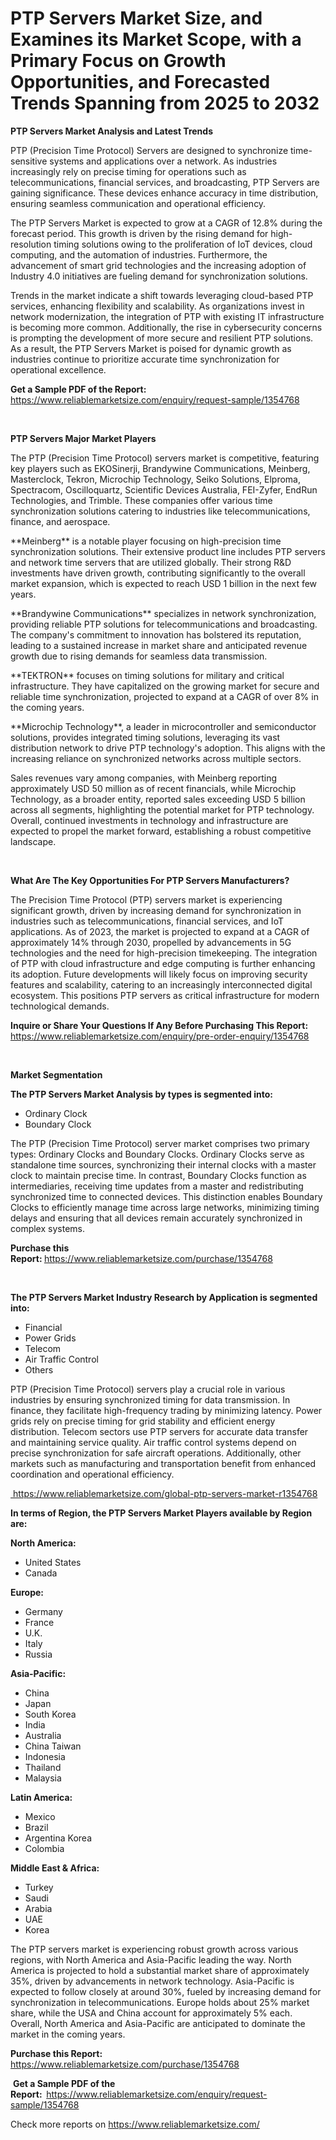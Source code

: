 <p><h1>PTP Servers Market Size, and Examines its Market Scope, with a Primary Focus on Growth Opportunities, and Forecasted Trends Spanning from 2025 to 2032</h1></p><p><strong>PTP Servers Market Analysis and Latest Trends</strong></p>
<p><p>PTP (Precision Time Protocol) Servers are designed to synchronize time-sensitive systems and applications over a network. As industries increasingly rely on precise timing for operations such as telecommunications, financial services, and broadcasting, PTP Servers are gaining significance. These devices enhance accuracy in time distribution, ensuring seamless communication and operational efficiency.</p><p>The PTP Servers Market is expected to grow at a CAGR of 12.8% during the forecast period. This growth is driven by the rising demand for high-resolution timing solutions owing to the proliferation of IoT devices, cloud computing, and the automation of industries. Furthermore, the advancement of smart grid technologies and the increasing adoption of Industry 4.0 initiatives are fueling demand for synchronization solutions.</p><p>Trends in the market indicate a shift towards leveraging cloud-based PTP services, enhancing flexibility and scalability. As organizations invest in network modernization, the integration of PTP with existing IT infrastructure is becoming more common. Additionally, the rise in cybersecurity concerns is prompting the development of more secure and resilient PTP solutions. As a result, the PTP Servers Market is poised for dynamic growth as industries continue to prioritize accurate time synchronization for operational excellence.</p></p>
<p><strong>Get a Sample PDF of the Report:&nbsp;</strong> <a href="https://www.reliablemarketsize.com/enquiry/request-sample/1354768?utm_campaign=2295&utm_medium=2&utm_source=Github&utm_content=ia&utm_term=15022025&utm_id=ptp-servers">https://www.reliablemarketsize.com/enquiry/request-sample/1354768</a></p>
<p>&nbsp;</p>
<p><strong>PTP Servers Major Market Players</strong></p>
<p><p>The PTP (Precision Time Protocol) servers market is competitive, featuring key players such as EKOSinerji, Brandywine Communications, Meinberg, Masterclock, Tekron, Microchip Technology, Seiko Solutions, Elproma, Spectracom, Oscilloquartz, Scientific Devices Australia, FEI-Zyfer, EndRun Technologies, and Trimble. These companies offer various time synchronization solutions catering to industries like telecommunications, finance, and aerospace.</p><p>**Meinberg** is a notable player focusing on high-precision time synchronization solutions. Their extensive product line includes PTP servers and network time servers that are utilized globally. Their strong R&D investments have driven growth, contributing significantly to the overall market expansion, which is expected to reach USD 1 billion in the next few years.</p><p>**Brandywine Communications** specializes in network synchronization, providing reliable PTP solutions for telecommunications and broadcasting. The company's commitment to innovation has bolstered its reputation, leading to a sustained increase in market share and anticipated revenue growth due to rising demands for seamless data transmission.</p><p>**TEKTRON** focuses on timing solutions for military and critical infrastructure. They have capitalized on the growing market for secure and reliable time synchronization, projected to expand at a CAGR of over 8% in the coming years.</p><p>**Microchip Technology**, a leader in microcontroller and semiconductor solutions, provides integrated timing solutions, leveraging its vast distribution network to drive PTP technology's adoption. This aligns with the increasing reliance on synchronized networks across multiple sectors.</p><p>Sales revenues vary among companies, with Meinberg reporting approximately USD 50 million as of recent financials, while Microchip Technology, as a broader entity, reported sales exceeding USD 5 billion across all segments, highlighting the potential market for PTP technology. Overall, continued investments in technology and infrastructure are expected to propel the market forward, establishing a robust competitive landscape.</p></p>
<p>&nbsp;</p>
<p><strong>What Are The Key Opportunities For PTP Servers Manufacturers?</strong></p>
<p><p>The Precision Time Protocol (PTP) servers market is experiencing significant growth, driven by increasing demand for synchronization in industries such as telecommunications, financial services, and IoT applications. As of 2023, the market is projected to expand at a CAGR of approximately 14% through 2030, propelled by advancements in 5G technologies and the need for high-precision timekeeping. The integration of PTP with cloud infrastructure and edge computing is further enhancing its adoption. Future developments will likely focus on improving security features and scalability, catering to an increasingly interconnected digital ecosystem. This positions PTP servers as critical infrastructure for modern technological demands.</p></p>
<p><strong>Inquire or Share Your Questions If Any Before Purchasing This Report:</strong> <a href="https://www.reliablemarketsize.com/enquiry/pre-order-enquiry/1354768?utm_campaign=2295&utm_medium=2&utm_source=Github&utm_content=ia&utm_term=15022025&utm_id=ptp-servers">https://www.reliablemarketsize.com/enquiry/pre-order-enquiry/1354768</a></p>
<p>&nbsp;</p>
<p><strong>Market Segmentation</strong></p>
<p><strong>The PTP Servers Market Analysis by types is segmented into:</strong></p>
<p><ul><li>Ordinary Clock</li><li>Boundary Clock</li></ul></p>
<p><p>The PTP (Precision Time Protocol) server market comprises two primary types: Ordinary Clocks and Boundary Clocks. Ordinary Clocks serve as standalone time sources, synchronizing their internal clocks with a master clock to maintain precise time. In contrast, Boundary Clocks function as intermediaries, receiving time updates from a master and redistributing synchronized time to connected devices. This distinction enables Boundary Clocks to efficiently manage time across large networks, minimizing timing delays and ensuring that all devices remain accurately synchronized in complex systems.</p></p>
<p><strong>Purchase this Report:&nbsp;</strong><a href="https://www.reliablemarketsize.com/purchase/1354768?utm_campaign=2295&utm_medium=2&utm_source=Github&utm_content=ia&utm_term=15022025&utm_id=ptp-servers">https://www.reliablemarketsize.com/purchase/1354768</a></p>
<p>&nbsp;</p>
<p><strong>The PTP Servers Market Industry Research by Application is segmented into:</strong></p>
<p><ul><li>Financial</li><li>Power Grids</li><li>Telecom</li><li>Air Traffic Control</li><li>Others</li></ul></p>
<p><p>PTP (Precision Time Protocol) servers play a crucial role in various industries by ensuring synchronized timing for data transmission. In finance, they facilitate high-frequency trading by minimizing latency. Power grids rely on precise timing for grid stability and efficient energy distribution. Telecom sectors use PTP servers for accurate data transfer and maintaining service quality. Air traffic control systems depend on precise synchronization for safe aircraft operations. Additionally, other markets such as manufacturing and transportation benefit from enhanced coordination and operational efficiency.</p></p>
<p><a href="https://www.reliablemarketsize.com/global-ptp-servers-market-r1354768?utm_campaign=2295&utm_medium=2&utm_source=Github&utm_content=ia&utm_term=15022025&utm_id=ptp-servers">&nbsp;https://www.reliablemarketsize.com/global-ptp-servers-market-r1354768</a></p>
<p><strong>In terms of Region, the PTP Servers Market Players available by Region are:</strong></p>
<p>
    <p> <strong> North America: </strong>
        <ul>
            <li>United States</li>
            <li>Canada</li>
        </ul>
        </p> 
    <p> <strong> Europe: </strong>
        <ul>
            <li>Germany</li>
            <li>France</li>
            <li>U.K.</li>
            <li>Italy</li>
            <li>Russia</li>
        </ul>
        </p> 
    <p> <strong> Asia-Pacific: </strong>
        <ul>
            <li>China</li>
            <li>Japan</li>
            <li>South Korea</li>
            <li>India</li>
            <li>Australia</li>
            <li>China Taiwan</li>
            <li>Indonesia</li>
            <li>Thailand</li>
            <li>Malaysia</li>
        </ul>
        </p> 
    <p> <strong> Latin America: </strong>
        <ul>
            <li>Mexico</li>
            <li>Brazil</li>
            <li>Argentina Korea</li>
            <li>Colombia</li>
        </ul>
        </p> 
    <p> <strong> Middle East & Africa: </strong>
        <ul>
            <li>Turkey</li>
            <li>Saudi</li>
            <li>Arabia</li>
            <li>UAE</li>
            <li>Korea</li>
        </ul>
    </p>
    </p>
<p><p>The PTP servers market is experiencing robust growth across various regions, with North America and Asia-Pacific leading the way. North America is projected to hold a substantial market share of approximately 35%, driven by advancements in network technology. Asia-Pacific is expected to follow closely at around 30%, fueled by increasing demand for synchronization in telecommunications. Europe holds about 25% market share, while the USA and China account for approximately 5% each. Overall, North America and Asia-Pacific are anticipated to dominate the market in the coming years.</p></p>
<p><strong>Purchase this Report: </strong><a href="https://www.reliablemarketsize.com/purchase/1354768?utm_campaign=2295&utm_medium=2&utm_source=Github&utm_content=ia&utm_term=15022025&utm_id=ptp-servers">https://www.reliablemarketsize.com/purchase/1354768</a></p>
<p>&nbsp;<strong>Get a Sample PDF of the Report:&nbsp;&nbsp;</strong><a href="https://www.reliablemarketsize.com/enquiry/request-sample/1354768?utm_campaign=2295&utm_medium=2&utm_source=Github&utm_content=ia&utm_term=15022025&utm_id=ptp-servers">https://www.reliablemarketsize.com/enquiry/request-sample/1354768</a></p>
<p><strong></strong></p>
<p>Check more reports on <a href="https://www.reliablemarketsize.com/?utm_campaign=2295&utm_medium=2&utm_source=Github&utm_content=ia&utm_term=15022025&utm_id=ptp-servers">https://www.reliablemarketsize.com/</a></p>